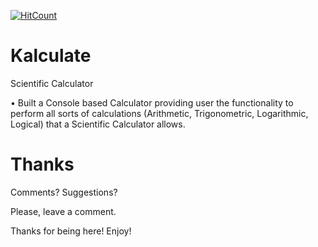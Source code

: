 [![HitCount](http://hits.dwyl.io/abhinav-codealchemist/Kalculate.svg)](http://hits.dwyl.io/abhinav-codealchemist/Kalculate)
# Kalculate
Scientific Calculator

• Built a Console based Calculator providing user the functionality to perform all sorts of calculations (Arithmetic, Trigonometric, Logarithmic, Logical) that a Scientific Calculator allows.

# Thanks

Comments? Suggestions?

Please, leave a comment.

Thanks for being here! Enjoy!
